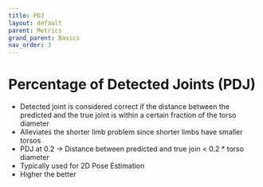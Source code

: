 ```yaml
---
title: PDJ
layout: default
parent: Metrics
grand_parent: Basics
nav_order: 3
---
```


# Percentage of Detected Joints (PDJ)
- Detected joint is considered correct if the distance between the predicted and the true joint is within a certain fraction of the torso diameter
- Alleviates the shorter limb problem since shorter limbs have smaller torsos
- PDJ at 0.2 → Distance between predicted and true join < 0.2 * torso diameter
- Typically used for 2D Pose Estimation
- Higher the better